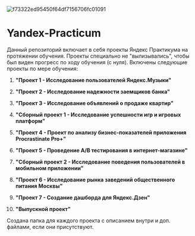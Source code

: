 ![f73322ed95450f64df7156706fc01091](https://user-images.githubusercontent.com/110093043/211315802-40395f10-78a7-49c9-93da-2486fc998b91.jpg)

# Yandex-Practicum

Данный репозиторий включает в себя проекты Яндекс Практикума на протяжении обучения. Проекты специально не "вылизывались", чтобы был виден прогресс по ходу обучения (с нуля). Включены следующие проекты по мере обучения:

1. **"Проект 1 - Исследование пользователей Яндекс.Музыки"**

2. **"Проект 2 - Исследование надежности заемщиков банка"**

3. **"Проект 3 - Исследование объявлений о продаже квартир"**

4. **"Сборный проект 1 - Исследование успешности игр и игровых платформ"**

5. **"Проект 4 - Проект по анализу бизнес-показателей приложения Procrastinate Pro+"**

6. **"Проект 5 - Проведение A/B тестирования в интернет-магазине"**

7. **"Сборный проект 2 - Исследование поведения пользователей в мобильном приложении"**

8. **"Проект 6 - Исследование рынка заведений общественного питания Москвы"**

9. **"Проект 7 - Создание дашборда для Яндекс.Дзен"**

10. **"Выпускной проект"**

Создана папка для каждого проекта с описанием внутри и доп. файлами, если они присутствуют.
